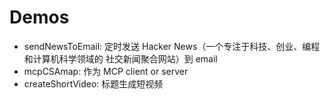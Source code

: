 # Demos

- sendNewsToEmail: 定时发送 Hacker News（一个专注于科技、创业、编程和计算机科学领域的 社交新闻聚合网站）到 email
- mcpCSAmap: 作为 MCP client or server
- createShortVideo: 标题生成短视频